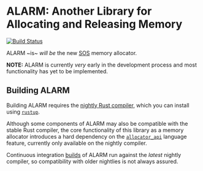 ALARM: Another Library for Allocating and Releasing Memory
==========================================================

[![Build Status](https://travis-ci.org/hawkw/alarm.svg?branch=master)](https://travis-ci.org/hawkw/alarm)

ALARM ~is~ _will be_ the new [SOS](https://github.com/hawkw/sos-kernel) memory allocator.

**NOTE:** ALARM is currently _very_ early in the development process and most functionality has yet to be implemented.


Building ALARM
--------------

Building ALARM requires the [nightly Rust compiler](https://doc.rust-lang.org/book/first-edition/release-channels.html), which you can install using [`rustup`](https://www.rustup.rs/). 

Although some components of ALARM may also be compatible with the stable Rust compiler, the core functionality of this library as a memory allocator introduces a hard dependency on the [`allocator_api`](https://github.com/rust-lang/rfcs/blob/master/text/1398-kinds-of-allocators.md) language feature, currently only available on the nightly compiler.

Continuous integration [builds](https://travis-ci.org/hawkw/alarm) of ALARM run against the _latest_ nightly compiler, so compatibility with older nightlies is not always assured.

